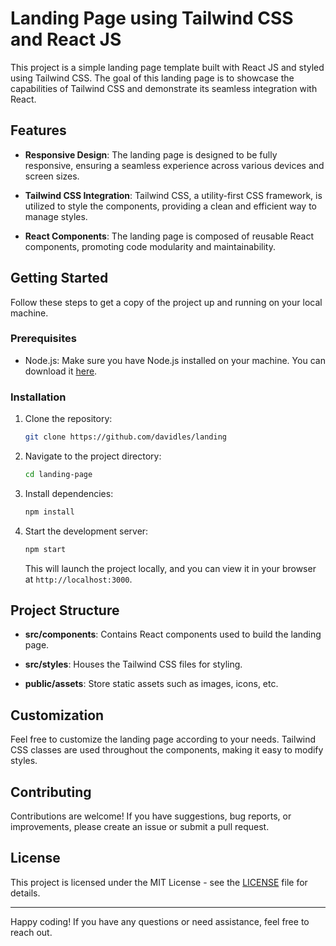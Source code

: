 # Landing Page using Tailwind CSS and React JS

This project is a simple landing page template built with React JS and styled using Tailwind CSS. The goal of this landing page is to showcase the capabilities of Tailwind CSS and demonstrate its seamless integration with React.

## Features

- **Responsive Design**: The landing page is designed to be fully responsive, ensuring a seamless experience across various devices and screen sizes.

- **Tailwind CSS Integration**: Tailwind CSS, a utility-first CSS framework, is utilized to style the components, providing a clean and efficient way to manage styles.

- **React Components**: The landing page is composed of reusable React components, promoting code modularity and maintainability.

## Getting Started

Follow these steps to get a copy of the project up and running on your local machine.

### Prerequisites

- Node.js: Make sure you have Node.js installed on your machine. You can download it [here](https://nodejs.org/).

### Installation

1. Clone the repository:

    ```bash
    git clone https://github.com/davidles/landing
    ```

2. Navigate to the project directory:

    ```bash
    cd landing-page
    ```

3. Install dependencies:

    ```bash
    npm install
    ```

4. Start the development server:

    ```bash
    npm start
    ```

    This will launch the project locally, and you can view it in your browser at `http://localhost:3000`.

## Project Structure

- **src/components**: Contains React components used to build the landing page.
  
- **src/styles**: Houses the Tailwind CSS files for styling.

- **public/assets**: Store static assets such as images, icons, etc.

## Customization

Feel free to customize the landing page according to your needs. Tailwind CSS classes are used throughout the components, making it easy to modify styles.

## Contributing

Contributions are welcome! If you have suggestions, bug reports, or improvements, please create an issue or submit a pull request.

## License

This project is licensed under the MIT License - see the [LICENSE](LICENSE) file for details.

---

Happy coding! If you have any questions or need assistance, feel free to reach out.